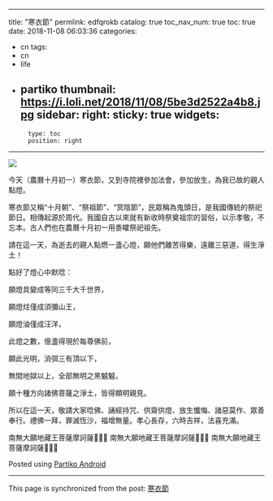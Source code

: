 
---
title: "寒衣節"
permlink: edfqrokb
catalog: true
toc_nav_num: true
toc: true
date: 2018-11-08 06:03:36
categories:
- cn
tags:
- cn
- life
- partiko
thumbnail: https://i.loli.net/2018/11/08/5be3d2522a4b8.jpg
sidebar:
    right:
        sticky: true
widgets:
    -
        type: toc
        position: right
---


![](https://i.loli.net/2018/11/08/5be3d2522a4b8.jpg)


今天（農曆十月初一）寒衣節，又到寺院裡參加法會，參加放生，為我已故的親人點燈。

寒衣節又稱“十月朝”、“祭祖節”、“冥陰節”，民眾稱為鬼頭日，是我國傳統的祭祀節日。相傳起源於周代。我國自古以來就有新收時祭奠祖宗的習俗，以示孝敬，不忘本。古人們也在農曆十月初一用黍矐祭祀祖先。

請在這一天，為逝去的親人點燃一盞心燈，願他們離苦得樂，遠離三惡道，得生淨土！

點好了燈心中默唸：

願燈具變成等同三千大千世界，

願燈炷僅成須彌山王，

願燈油僅成汪洋，

此燈之數，億盞得現於每尊佛前，

願此光明，消弭三有頂以下，

無間地獄以上，全部無明之黑魆魆，

願十種方向諸佛菩薩之淨土，皆得顯明親見。

所以在這一天，敬請大家唸佛、誦經持咒、供齋供燈、放生懺悔、諸惡莫作、眾善奉行。禮佛一拜，罪滅恆沙，福增無量。孝心長存，六時吉祥，法喜充滿。

南無大願地藏王菩薩摩訶薩🙏🙏🙏
南無大願地藏王菩薩摩訶薩🙏🙏🙏
南無大願地藏王菩薩摩訶薩🙏🙏🙏

Posted using [Partiko Android](https://steemit.com/@partiko-android)

- - -

This page is synchronized from the post: [寒衣節](https://steemit.com/@sunai/edfqrokb)
